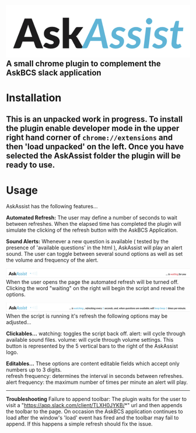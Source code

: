 ![AskAssist](./screenshot-AskAssist.png)
A small chrome plugin to complement the AskBCS slack application
---
# Installation
This is an unpacked work in progress.  To install the plugin enable developer mode in the upper right hand corner of `chrome://extensions` and then 'load unpacked' on the left. Once you have selected the AskAssist folder the plugin will be ready to use. 
---
# Usage
AskAssist has the following features...

**Automated Refresh:** The user may define a number of seconds to wait between refreshes.  When the elapsed time has completed the plugin will simulate the clicking of the refresh button with the AskBCS Application.

**Sound Alerts:**  Whenever a new question is available ( tested by the presence of 'available questions' in the html ), AskAssist will play an alert sound. The user can toggle between several sound options as well as set the volume and frequency of the alert.  
 
![screenshot 'waiting'](./screenshot-waiting.png)
When the user opens the page the automated refresh will be turned off. Clicking the word "waiting" on the right will begin the script and reveal the options.

![screenshot 'watching'](./screenshot-watching.png)
When the script is running it's refresh the following options may be adjusted...

**Clickables...**
watching: toggles the script back off.
alert: will cycle through available sound files.
volume: will cycle through volume settings. This button is represented by the 5 vertical bars to the right of the AskAssist logo.

**Editables...**
These options are content editable fields which accept only numbers up to 3 digits.  
refresh frequency: determines the interval in seconds between refreshes.  
alert frequency: the maximum number of times per minute an alert will play. 


---
**Troubleshooting**
Failure to append toolbar:  The plugin waits for the user to visit a "https://app.slack.com/client/TLXH0JYKB/*" url and then appends the toolbar to the page.  On occasion the AskBCS application continues to load after the window's 'load' event has fired and the toolbar may fail to append.  If this happens a simple refresh should fix the issue. 

